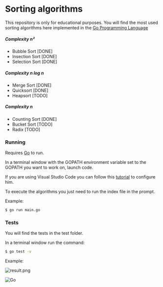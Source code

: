 # Sorting algorithms

This repository is only for educational purposes. You will find the most used sorting algorithms here implemented in the [Go Programming Language](https://golang.org/)

##### Complexity n²
- Bubble Sort [DONE]
- Insection Sort [DONE]
- Selection Sort [DONE] 

##### Complexity n log n 
- Merge Sort [DONE]
- Quicksort [DONE]
- Heapsort [TODO]

##### Complexity n
- Counting Sort [DONE]
- Bucket Sort [TODO]
- Radix [TODO]

### Running

Requires [Go](https://golang.org/doc/install) to run.

In a terminal window with the GOPATH environment variable set to the GOPATH you want to work on, launch code.

If you are using Visual Studio Code you can follow this [tutorial](https://github.com/Microsoft/vscode-go) to configure him.

To execute the algorithms you just need to run the index file in the prompt. 

Example:

```sh
$ go run main.go
```

### Tests

You will find the tests in the test folder.

In a terminal window run the command:

```sh
$ go test -v
```

Example:

![result.png](http://image.prntscr.com/image/0a18596061d44af3a1c9f1618ee02548.png)

![Go](http://nordicapis.com/wp-content/uploads/golang-hemmingway-with-a-martini-02-243x300.png)
